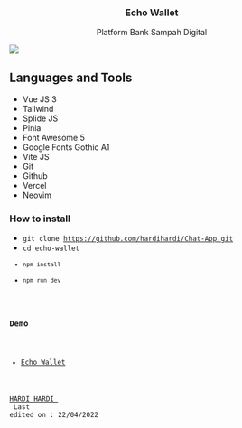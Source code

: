 <h3 align="center">Echo Wallet</h3>
<p align="center">Platform Bank Sampah Digital</p>
<img src="./src/assets/banner.png" />

## Languages and Tools

- Vue JS 3
- Tailwind
- Splide JS
- Pinia
- Font Awesome 5
- Google Fonts Gothic A1
- Vite JS
- Git
- Github
- Vercel
- Neovim

### How to install

- <code>git clone https://github.com/hardihardi/Chat-App.git </code>
- <code>cd echo-wallet
- <code>npm install</code>
- <code>npm run dev</code>

### Demo

- [Echo Wallet](http://echo-wallet.vercel.app)

[HARDI HARDI ](http://github.com/hardihardi)
<br>
Last edited on : 22/04/2022
